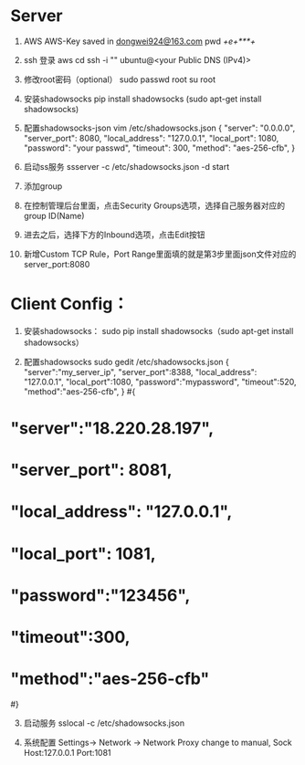 # Server
1. AWS AWS-Key
saved in dongwei924@163.com
pwd _+e+***+_

2. ssh 登录 aws
  cd <save pem file path>
  ssh -i "<your pem file>" ubuntu@<your Public DNS (IPv4)>

3. 修改root密码（optional）
  sudo passwd root
  su root
 
4. 安装shadowsocks
  pip install shadowsocks (sudo apt-get install shadowsocks)
  
5. 配置shadowsocks-json
vim /etc/shadowsocks.json
{
  "server": "0.0.0.0",
  "server_port": 8080,
  "local_address": "127.0.0.1",
  "local_port": 1080,
  "password": "your passwd",
  "timeout": 300,
  "method": "aes-256-cfb",
}

6. 启动ss服务
ssserver -c /etc/shadowsocks.json -d start

7. 添加group
 1. 在控制管理后台里面，点击Security Groups选项，选择自己服务器对应的group ID(Name)
 2. 进去之后，选择下方的Inbound选项，点击Edit按钮
 3. 新增Custom TCP Rule，Port Range里面填的就是第3步里面json文件对应的server_port:8080
 
# Client Config：
1. 安装shadowsocks：
sudo pip install shadowsocks（sudo apt-get install shadowsocks）

2. 配置shadowsocks
sudo gedit /etc/shadowsocks.json
{
    "server":"my_server_ip",
    "server_port":8388,
    "local_address": "127.0.0.1",
    "local_port":1080,
    "password":"mypassword",
    "timeout":520,
    "method":"aes-256-cfb",
}
#{
#    "server":"18.220.28.197",
#    "server_port": 8081,
#    "local_address": "127.0.0.1",
#    "local_port": 1081,
#    "password":"123456",
#    "timeout":300,
#    "method":"aes-256-cfb"
#} 

3. 启动服务
sslocal -c /etc/shadowsocks.json

4. 系统配置
Settings-> Network -> Network Proxy 
change to manual, Sock Host:127.0.0.1 Port:1081


